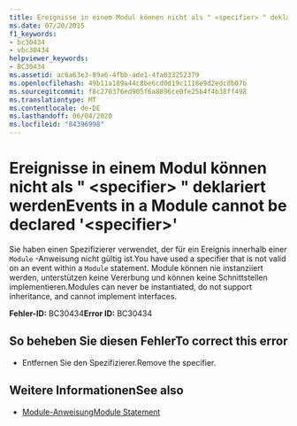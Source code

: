 ```yaml
---
title: Ereignisse in einem Modul können nicht als " <specifier> " deklariert werden
ms.date: 07/20/2015
f1_keywords:
- bc30434
- vbc30434
helpviewer_keywords:
- BC30434
ms.assetid: ac6a63e3-89a6-4fbb-ade1-4fa033252379
ms.openlocfilehash: 49b11a189a44c8be6cd0d19c1118e9d2edc8b07b
ms.sourcegitcommit: f8c270376ed905f6a8896ce0fe25b4f4b38ff498
ms.translationtype: MT
ms.contentlocale: de-DE
ms.lasthandoff: 06/04/2020
ms.locfileid: "84396998"
---
```

# <a name="events-in-a-module-cannot-be-declared-specifier"></a><span data-ttu-id="2f97e-102">Ereignisse in einem Modul können nicht als " \<specifier> " deklariert werden</span><span class="sxs-lookup"><span data-stu-id="2f97e-102">Events in a Module cannot be declared '\<specifier>'</span></span>
<span data-ttu-id="2f97e-103">Sie haben einen Spezifizierer verwendet, der für ein Ereignis innerhalb einer `Module` -Anweisung nicht gültig ist.</span><span class="sxs-lookup"><span data-stu-id="2f97e-103">You have used a specifier that is not valid on an event within a `Module` statement.</span></span> <span data-ttu-id="2f97e-104">Module können nie instanziiert werden, unterstützen keine Vererbung und können keine Schnittstellen implementieren.</span><span class="sxs-lookup"><span data-stu-id="2f97e-104">Modules can never be instantiated, do not support inheritance, and cannot implement interfaces.</span></span>  
  
 <span data-ttu-id="2f97e-105">**Fehler-ID:** BC30434</span><span class="sxs-lookup"><span data-stu-id="2f97e-105">**Error ID:** BC30434</span></span>  
  
## <a name="to-correct-this-error"></a><span data-ttu-id="2f97e-106">So beheben Sie diesen Fehler</span><span class="sxs-lookup"><span data-stu-id="2f97e-106">To correct this error</span></span>  
  
- <span data-ttu-id="2f97e-107">Entfernen Sie den Spezifizierer.</span><span class="sxs-lookup"><span data-stu-id="2f97e-107">Remove the specifier.</span></span>  
  
## <a name="see-also"></a><span data-ttu-id="2f97e-108">Weitere Informationen</span><span class="sxs-lookup"><span data-stu-id="2f97e-108">See also</span></span>

- [<span data-ttu-id="2f97e-109">Module-Anweisung</span><span class="sxs-lookup"><span data-stu-id="2f97e-109">Module Statement</span></span>](../language-reference/statements/module-statement.md)
